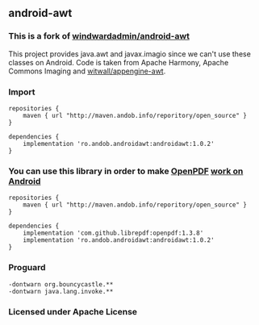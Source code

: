 
## android-awt

### This is a fork of [windwardadmin/android-awt](https://github.com/windwardadmin/android-awt)

This project provides java.awt and javax.imagio since we can't use 
these classes on Android. Code is taken from Apache Harmony, Apache Commons Imaging and [witwall/appengine-awt](https://github.com/witwall/appengine-awt).

### Import

```
repositories {
    maven { url "http://maven.andob.info/reporitory/open_source" }
}
```

```
dependencies {
	implementation 'ro.andob.androidawt:androidawt:1.0.2'
}
```


### You can use this library in order to make [OpenPDF](https://github.com/LibrePDF/OpenPDF) [work on Android](https://github.com/LibrePDF/OpenPDF/issues/118)

```
repositories {
    maven { url "http://maven.andob.info/reporitory/open_source" }
}
```

```
dependencies {
	implementation 'com.github.librepdf:openpdf:1.3.8'
	implementation 'ro.andob.androidawt:androidawt:1.0.2'
}
```

### Proguard

```
-dontwarn org.bouncycastle.**
-dontwarn java.lang.invoke.**
```

### Licensed under Apache License
